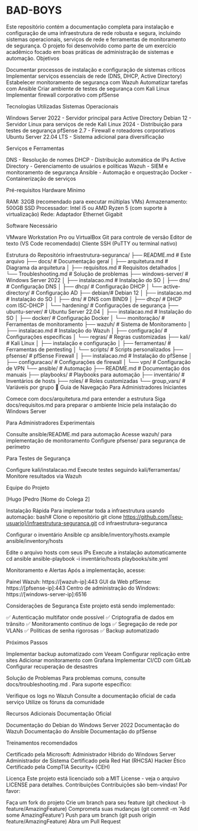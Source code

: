 # BAD-BOYS
Este repositório contém a documentação completa para instalação e configuração de uma infraestrutura de rede robusta e segura, incluindo sistemas operacionais, serviços de rede e ferramentas de monitoramento de segurança. O projeto foi desenvolvido como parte de um exercício acadêmico focado em boas práticas de administração de sistemas e automação.
Objetivos

Documentar processos de instalação e configuração de sistemas críticos
Implementar serviços essenciais de rede (DNS, DHCP, Active Directory)
Estabelecer monitoramento de segurança com Wazuh
Automatizar tarefas com Ansible
Criar ambiente de testes de segurança com Kali Linux
Implementar firewall corporativo com pfSense

Tecnologias Utilizadas
Sistemas Operacionais

Windows Server 2022 - Servidor principal para Active Directory
Debian 12 - Servidor Linux para serviços de rede
Kali Linux 2024 - Distribuição para testes de segurança
pfSense 2.7 - Firewall e roteadores corporativos
Ubuntu Server 22.04 LTS - Sistema adicional para diversificação

Serviços e Ferramentas

DNS - Resolução de nomes
DHCP - Distribuição automática de IPs
Active Directory - Gerenciamento de usuários e políticas
Wazuh - SIEM e monitoramento de segurança
Ansible - Automação e orquestração
Docker - Containerização de serviços

Pré-requisitos
Hardware Mínimo

RAM: 32GB (recomendado para executar múltiplas VMs)
Armazenamento: 500GB SSD
Processador: Intel i5 ou AMD Ryzen 5 (com suporte à virtualização)
Rede: Adaptador Ethernet Gigabit

Software Necessário

VMware Workstation Pro ou VirtualBox
Git para controle de versão
Editor de texto (VS Code recomendado)
Cliente SSH (PuTTY ou terminal nativo)

Estrutura do Repositório
infraestrutura-seguranca/
├── README.md # Este arquivo
├── docs/ # Documentação geral
│ ├── arquitetura.md # Diagrama da arquitetura
│ ├── requisitos.md # Requisitos detalhados
│ └── Troubleshooting.md # Solução de problemas
├── windows-server/ # Windows Server 2022
│ ├── instalacao.md # Instalação do SO
│ ├── dns/ # Configuração DNS
│ ├── dhcp/ # Configuração DHCP
│ └── active-directory/ # Configuração AD
├── debian/# Debian 12
│ ├── instalacao.md # Instalação do SO
│ ├── dns/ # DNS com BIND9
│ ├── dhcp/ # DHCP com ISC-DHCP
│ └── hardening/ # Configurações de segurança
├── ubuntu-server/ # Ubuntu Server 22.04
│ ├── instalacao.md # Instalação do SO
│ ├── docker/ # Configuração Docker
│ └── monitoração/ # Ferramentas de monitoramento
├── wazuh/ # Sistema de Monitoramento
│ ├── instalacao.md # Instalação do Wazuh
│ ├── configuração/ # Configurações específicas
│ └── regras/ # Regras customizadas
├── kali/ # Kali Linux
│ ├── instalação e configuração
│ ├── ferramentas/ # Ferramentas de pentesting
│ └── scripts/ # Scripts personalizados
├── pfsense/ # pfSense Firewall
│ ├── instalacao.md # Instalação do pfSense
│ ├── configuracao/ # Configurações de firewall
│ └── vpn/ # Configuração de VPN
└── ansible/ # Automação
├── README.md # Documentação dos manuais
├── playbooks/ # Playbooks para automação
├── inventário/ # Inventários de hosts
├── roles/ # Roles customizadas
└── group_vars/ # Variáveis ​​por grupo
🚀 Guia de Navegação
Para Administradores Iniciantes

Comece com docs/arquitetura.md para entender a estrutura
Siga docs/requisitos.md para preparar o ambiente
Inicie pela instalação do Windows Server

Para Administradores Experimentais

Consulte ansible/README.md para automação
Acesse wazuh/ para implementação de monitoramento
Configure pfsense/ para segurança de perímetro

Para Testes de Segurança

Configure kali/instalacao.md
Execute testes seguindo kali/ferramentas/
Monitore resultados via Wazuh

Equipe do Projeto

[Hugo 
[Pedro
[Nome do Colega 2]

Instalação Rápida
Para implementar toda a infraestrutura usando automação:
bash# Clone o repositório
git clone https://github.com/[seu-usuario]/infraestrutura-seguranca.git
cd infraestrutura-seguranca

Configurar o inventário Ansible
cp ansible/inventory/hosts.example ansible/inventory/hosts

Edite o arquivo hosts com seus IPs
Execute a instalação automaticamente
cd ansible
ansible-playbook -i inventário/hosts playbooks/site.yml

Monitoramento e Alertas
Após a implementação, acesse:

Painel Wazuh: https://[wazuh-ip]:443
GUI da Web pfSense: https://[pfsense-ip]:443
Centro de administração do Windows: https://[windows-server-ip]:6516

Considerações de Segurança
Este projeto está sendo implementado:

✅ Autenticação multifator onde possível
✅ Criptografia de dados em trânsito
✅ Monitoramento contínuo de logs
✅ Segregação de rede por VLANs
✅ Políticas de senha rigorosas
✅ Backup automatizado

Próximos Passos

Implementar backup automatizado com Veeam
Configurar replicação entre sites
Adicionar monitoramento com Grafana
Implementar CI/CD com GitLab
Configurar recuperação de desastres

Solução de Problemas
Para problemas comuns, consulte docs/troubleshooting.md .
Para suporte específico:

Verifique os logs no Wazuh
Consulte a documentação oficial de cada serviço
Utilize os fóruns da comunidade

Recursos Adicionais
Documentação Oficial


Documentação do Debian do Windows Server 2022
Documentação do Wazuh
Documentação do Ansible
Documentação do pfSense

Treinamentos recomendados

Certificado pela Microsoft: Administrador Híbrido do Windows Server
Administrador de Sistema Certificado pela Red Hat (RHCSA) Hacker Ético Certificado pela
CompTIA Security+ (CEH)

Licença
Este projeto está licenciado sob a MIT License - veja o arquivo LICENSE para detalhes.
Contribuições
Contribuições são bem-vindas! Por favor:

Faça um fork do projeto
Crie um branch para seu feature (git checkout -b feature/AmazingFeature)
Comprometa suas mudanças (git commit -m 'Add some AmazingFeature')
Push para um branch (git push origin feature/AmazingFeature)
Abra um Pull Request
